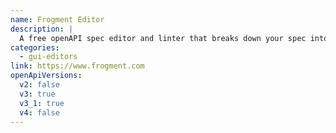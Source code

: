 ```yaml
---
name: Frogment Editor
description: |
  A free openAPI spec editor and linter that breaks down your spec into fragments to make editing easier and more intuituve.
categories:
  - gui-editors
link: https://www.frogment.com
openApiVersions:
  v2: false
  v3: true
  v3_1: true
  v4: false
---
```

